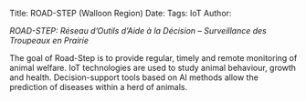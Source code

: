 Title: ROAD-STEP (Walloon Region)
Date: 
Tags: IoT
Author: 

*ROAD-STEP: Réseau d’Outils d’Aide à la Décision – Surveillance des Troupeaux en Prairie*

The goal of Road-Step is to provide regular, timely and remote monitoring of animal welfare. IoT technologies are used to study animal behaviour, growth and health. Decision-support tools based on AI methods allow the prediction of diseases within a herd of animals.